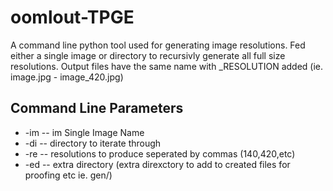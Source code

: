 # oomlout-TPGE
A command line python tool used for generating image resolutions. Fed either a single image or directory to recursivly generate all full size resolutions. Output files have the same name with _RESOLUTION added (ie. image.jpg - image_420.jpg)

## Command Line Parameters

* -im				-- im Single Image Name
* -di				-- directory to iterate through
* -re				-- resolutions to produce seperated by commas (140,420,etc)
* -ed				-- extra directory (extra direxctory to add to created files for proofing etc ie. gen/)


